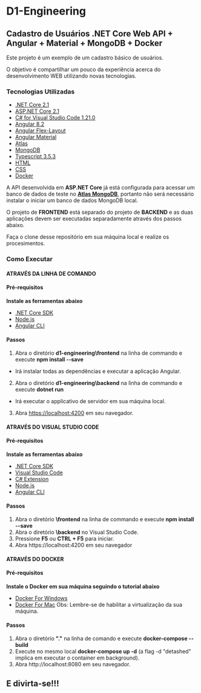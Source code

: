 # D1-Engineering

## Cadastro de Usuários .NET Core Web API + Angular + Material + MongoDB + Docker
Este projeto é um exemplo de um cadastro básico de usuários.

O objetivo é compartilhar um pouco da experiência acerca do desenvolvimento WEB utilizando novas tecnologias.

### Tecnologias Utilizadas 

* [.NET Core 2.1](https://dotnet.microsoft.com/download)
* [ASP.NET Core 2.1](https://docs.microsoft.com/en-us/aspnet/core)
* [C# for Visual Studio Code 1.21.0](https://marketplace.visualstudio.com/items?itemName=ms-vscode.csharp)
* [Angular 8.2](https://angular.io/docs)
* [Angular Flex-Layout](https://github.com/angular/flex-layout)
* [Angular Material](https://material.angular.io/)
* [Atlas](https://www.mongodb.com/cloud/atlas)
* [MongoDB](https://www.mongodb.com/)
* [Typescript 3.5.3](https://www.typescriptlang.org/docs/home.html)
* [HTML](https://www.w3schools.com/html)
* [CSS](https://www.w3schools.com/css)
* [Docker](https://www.docker.com/)


A API desenvolvida em **ASP.NET Core** já está configurada para acessar um banco de dados de teste no **[Atlas MongoDB](https://www.mongodb.com/cloud/atlas)**, portanto não será necessário instalar o iniciar um banco de dados MongoDB local.

O projeto de **FRONTEND** está separado do projeto de **BACKEND** e as duas aplicações devem ser executadas separadamente através dos passos abaixo.

Faça o clone desse repositório em sua máquina local e realize os procesimentos.

### Como Executar

#### ATRAVÉS DA LINHA DE COMANDO
#### Pré-requisitos

**Instale as ferramentas abaixo**
* [.NET Core SDK](https://aka.ms/dotnet-download)
* [Node.js](https://nodejs.org)
* [Angular CLI](https://cli.angular.io)

#### Passos

1. Abra o diretório **d1-engineering\frontend** na linha de commando e execute **npm install --save**
* Irá instalar todas as dependências e executar a aplicação Angular.

2. Abra o diretório **d1-engineering\backend** na linha de commando e execute **dotnet run**
* Irá executar o applicativo de servidor em sua máquina local.

3. Abra <https://localhost:4200> em seu navegador.


#### ATRAVÉS DO VISUAL STUDIO CODE
#### Pré-requisitos

**Instale as ferramentas abaixo**
* [.NET Core SDK](https://aka.ms/dotnet-download)
* [Visual Studio Code](https://code.visualstudio.com)
* [C# Extension](https://marketplace.visualstudio.com/items?itemName=ms-vscode.csharp)
* [Node.js](https://nodejs.org)
* [Angular CLI](https://cli.angular.io)

#### Passos

1. Abra o diretório **\frontend** na linha de commando e execute **npm install --save**
2. Abra o diretório **\backend** no Visual Studio Code.
3. Pressione **F5** ou **CTRL + F5** para iniciar.
4. Abra https://localhost:4200 em seu navegador


#### ATRAVÉS DO DOCKER
#### Pré-requisitos
**Instale o Docker em sua máquina seguindo o tutorial abaixo**
* [Docker For Windows](https://docs.docker.com/docker-for-windows/install/)
* [Docker For Mac](https://docs.docker.com/docker-for-mac/install/)
Obs: Lembre-se de habilitar a virtualização da sua máquina.

#### Passos

1. Abra o diretório **".\"** na linha de comando e execute **docker-compose --build**
2. Execute no mesmo local **docker-compose up -d** (a flag -d "detashed" implica em executar o container em background).
3. Abra http://localhost:8080 em seu navegador.

## E divirta-se!!!
